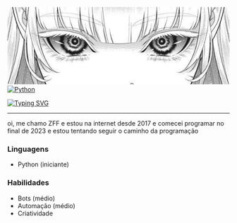 <img src='4f08b7e5e345ed6a0320de27ff9e1e4a.jpg' alt="4f08b7e5e345ed6a0320de27ff9e1e4a"></img>
[![Python](https://img.shields.io/badge/-Python-blue?style=flat&logo=python)](link_para_python)

<div>
  <a href="https://git.io/typing-svg"><img src="https://readme-typing-svg.demolab.com?font=Anta&weight=900&size=28&duration=2000&pause=1000&color=F7F7F7&center=true&random=false&width=435&lines=Alkemist+Ayaka+da+Mister;Seja+bem+vindo+ao+meu+perfil" alt="Typing SVG" /></a>
<hr>
</div>


oi, me chamo ZFF e estou na internet desde 2017
e comecei programar no final de 2023 e estou tentando seguir o caminho da programação 


### Linguagens
- Python (iniciante)
### Habilidades
- Bots (médio)
- Automação (médio)
- Criatividade
